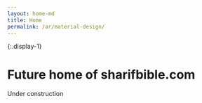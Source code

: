 ```yaml
---
layout: home-md
title: Home
permalink: /ar/material-design/
---
```


{:.display-1}
# Future home of sharifbible.com
Under construction
